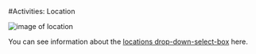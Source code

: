 #Activities: Location

![image of location](https://github.com/cecentral/Project-Central-User-Manual/blob/master/img/activity/location.png)


You can see information about the [locations drop-down-select-box](https://github.com/cecentral/Project-Central-User-Manual/blob/master/locations_drop_down_select_box.md) here.



